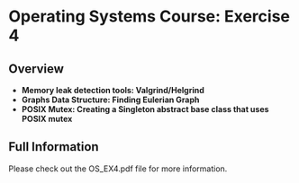 # Operating Systems Course: Exercise 4

## Overview
- **Memory leak detection tools: Valgrind/Helgrind**
- **Graphs Data Structure: Finding Eulerian Graph**
- **POSIX Mutex: Creating a Singleton abstract base class that uses POSIX mutex**

## Full Information
Please check out the OS_EX4.pdf file for more information.
